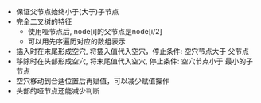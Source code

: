 + 保证父节点始终小于(大于)子节点
+ 完全二叉树的特征
  + 使用哑节点后, node[i]的父节点是node[i/2]
  + 可以用先序遍历对应的数组表示
+ 插入时在末尾形成空穴, 将插入值代入空穴，停止条件: 空穴节点大于 父节点
+ 移除时在头部形成空穴, 将末尾值代入空穴, 停止条件: 空穴节点小于 最小的子节点
+ 空穴移动到合适位置后再赋值，可以减少赋值操作
+ 头部的哑节点还能减少判断

